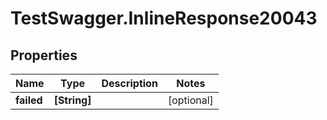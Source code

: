 # TestSwagger.InlineResponse20043

## Properties

Name | Type | Description | Notes
------------ | ------------- | ------------- | -------------
**failed** | **[String]** |  | [optional] 


